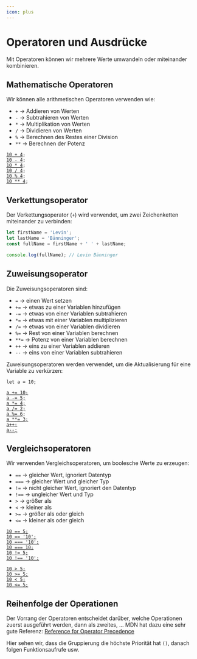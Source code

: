 ```yaml
---
icon: plus
---
```


# Operatoren und Ausdrücke

Mit Operatoren können wir mehrere Werte umwandeln oder miteinander kombinieren.

## Mathematische Operatoren﻿ <a href="#mathematische-operatoren" id="mathematische-operatoren"></a>

Wir können alle arithmetischen Operatoren verwenden wie:

* `+`  → Addieren von Werten
* `-`  → Subtrahieren von Werten
* `*`  → Multiplikation von Werten
* `/`  → Dividieren von Werten
* `%`  → Berechnen des Restes einer Division
* `**`  → Berechnen der Potenz

<pre class="language-javascript"><code class="lang-javascript"><a data-footnote-ref href="#user-content-fn-1">10 + 4</a>;
<a data-footnote-ref href="#user-content-fn-2">10 - 4</a>;
<a data-footnote-ref href="#user-content-fn-3">10 * 4</a>;
<a data-footnote-ref href="#user-content-fn-4">10 / 4</a>;
<a data-footnote-ref href="#user-content-fn-5">10 % 4</a>;
<a data-footnote-ref href="#user-content-fn-6">10 ** 4</a>;
</code></pre>

## Verkettungsoperator﻿ <a href="#verkettungsoperator" id="verkettungsoperator"></a>

Der Verkettungsoperator (`+`) wird verwendet, um zwei Zeichenketten miteinander zu verbinden:

```javascript
let firstName = 'Levin';
let lastName = 'Bänninger';
const fullName = firstName + ' ' + lastName;

console.log(fullName); // Levin Bänninger
```

## Zuweisungsoperator﻿ <a href="#zuweisungsoperator" id="zuweisungsoperator"></a>

Die Zuweisungsoperatoren sind:

* `=` → einen Wert setzen
* `+=` → etwas zu einer Variablen hinzufügen
* `-=` → etwas von einer Variablen subtrahieren
* `*=` → etwas mit einer Variablen multiplizieren
* `/=` → etwas von einer Variablen dividieren
* `%=` → Rest von einer Variablen berechnen
* `**=` → Potenz von einer Variablen berechnen
* `++` → eins zu einer Variablen addieren
* `--` → eins von einer Variablen subtrahieren

Zuweisungsoperatoren werden verwendet, um die Aktualisierung für eine Variable zu verkürzen:

<pre class="language-javascript"><code class="lang-javascript">let a = 10;

<a data-footnote-ref href="#user-content-fn-7">a += 10;</a>
<a data-footnote-ref href="#user-content-fn-8">a -= 5;</a>
<a data-footnote-ref href="#user-content-fn-9">a *= 4;</a>
<a data-footnote-ref href="#user-content-fn-10">a /= 2;</a>
<a data-footnote-ref href="#user-content-fn-11">a %= 6</a>; 
<a data-footnote-ref href="#user-content-fn-12">a **= 3;</a>
<a data-footnote-ref href="#user-content-fn-13">a++;</a>
<a data-footnote-ref href="#user-content-fn-14">a--;</a>
</code></pre>

## Vergleichsoperatoren﻿ <a href="#vergleichsoperatoren" id="vergleichsoperatoren"></a>

Wir verwenden Vergleichsoperatoren, um boolesche Werte zu erzeugen:

* `==` → gleicher Wert, ignoriert Datentyp
* `===` → gleicher Wert und gleicher Typ
* `!=` → nicht gleicher Wert, ignoriert den Datentyp
* `!==` → ungleicher Wert und Typ
* `>` → größer als
* `<` → kleiner als
* `>=` → größer als oder gleich
* `<=` → kleiner als oder gleich

<pre><code><a data-footnote-ref href="#user-content-fn-15">10 == 5;</a>
<a data-footnote-ref href="#user-content-fn-16">10 == '10';</a>
<a data-footnote-ref href="#user-content-fn-17">10 === '10';</a>
<a data-footnote-ref href="#user-content-fn-18">10 === 10;</a>
<a data-footnote-ref href="#user-content-fn-19">10 != 5;</a>
<a data-footnote-ref href="#user-content-fn-20">10 !== '10';</a>

<a data-footnote-ref href="#user-content-fn-21">10 > 5;</a>
<a data-footnote-ref href="#user-content-fn-22">10 >= 5;</a>
<a data-footnote-ref href="#user-content-fn-23">10 &#x3C; 5;</a>
<a data-footnote-ref href="#user-content-fn-24">10 &#x3C;= 5;</a>
</code></pre>

## Reihenfolge der Operationen

Der Vorrang der Operatoren entscheidet darüber, welche Operationen zuerst ausgeführt werden, dann als zweites, ... MDN hat dazu eine sehr gute Referenz: [Reference for Operator Precedence](https://developer.mozilla.org/en-US/docs/Web/JavaScript/Reference/Operators/Operator_precedence)

Hier sehen wir, dass die Gruppierung die höchste Priorität hat `()`, danach folgen Funktionsaufrufe usw.

[^1]: 14

[^2]: 6

[^3]: 40

[^4]: 2.5

[^5]: 2

[^6]: 10000

[^7]: 20 `(a = a + 10)`

[^8]: 15 `(a = a - 5)`

[^9]: 60 `(a = a * 4)`

[^10]: 25 `(a = a / 2)`

[^11]: 1 `(a = a % 6)`

[^12]: 1 `(a = a ** 3)`

[^13]: 2 `(a = a + 1)`

[^14]: 1 `(a = a - 1)`

[^15]: `false`

[^16]: `true`

[^17]: `false`

[^18]: `true`

[^19]: `true`

[^20]: `true`

[^21]: `true`

[^22]: `true`

[^23]: `false`

[^24]: `true`
